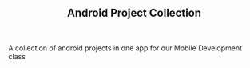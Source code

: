 <h2 align='center'>Android Project Collection<br><sub align='center'></sub></h2>
<br>

A collection of android projects in one app for our Mobile Development class

<br>
